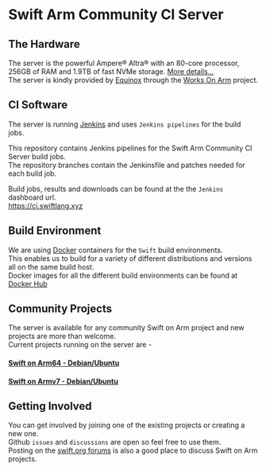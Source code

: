 # Swift Arm Community CI Server

## The Hardware
The server is the powerful Ampere® Altra® with an 80-core processor, 256GB of RAM and 1.9TB of fast NVMe storage. [More details...](https://solutions.amperecomputing.com/systems/equinix/bare-metal/bare-metal/c3-large-arm64)  
The server is kindly provided by [Equinox](https://metal.equinix.com/) through the [Works On Arm](https://community.arm.com/p/works-on-arm) project.

## CI Software
The server is running [Jenkins](https://www.jenkins.io/doc/) and uses `Jenkins pipelines` for the build jobs.

This repository contains Jenkins pipelines for the Swift Arm Community CI Server build jobs.  
The repository branches contain the Jenkinsfile and patches needed for each build job.

Build jobs, results and downloads can be found at the the `Jenkins` dashboard url.  
https://ci.swiftlang.xyz

## Build Environment
We are using [Docker](https://www.docker.com/) containers for the `Swift` build environments.  
This enables us to build for a variety of different distributions and versions all on the same build host.  
Docker images for all the different build environments can be found at [Docker Hub](https://hub.docker.com/repository/docker/swiftarm/ci-build)

## Community Projects
The server is available for any community Swift on Arm project and new projects are more than welcome.  
Current projects running on the server are -
#### [Swift on Arm64 - Debian/Ubuntu](swift-on-arm64/README.md)
#### [Swift on Armv7 - Debian/Ubuntu](swift-on-armv7/README.md)

## Getting Involved
You can get involved by joining one of the existing projects or creating a new one.  
Github `issues` and `discussions` are open so feel free to use them.  
Posting on the [swift.org forums](https://forums.swift.org/) is also a good place to discuss Swift on Arm projects.
